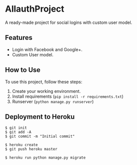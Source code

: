 # AllauthProject

A ready-made project for social logins with custom user model.

## Features

- Login with Facebook and Google+.
- Custom User model.

## How to Use

To use this project, follow these steps:

1. Create your working environment.
2. Install requirements (`pip install -r requirements.txt`)
3. Runserver (`python manage.py runserver`)


## Deployment to Heroku

    $ git init
    $ git add -A
    $ git commit -m "Initial commit"

    $ heroku create
    $ git push heroku master

    $ heroku run python manage.py migrate
